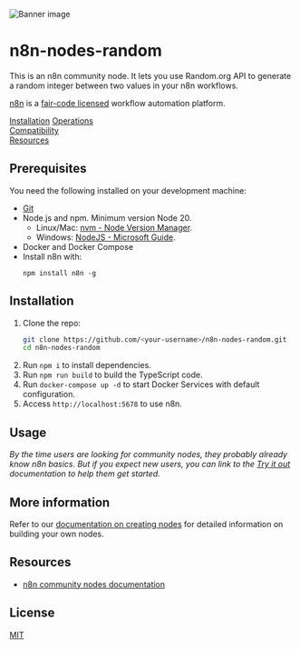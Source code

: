 ![Banner image](https://user-images.githubusercontent.com/10284570/173569848-c624317f-42b1-45a6-ab09-f0ea3c247648.png)

# n8n-nodes-random

This is an n8n community node. It lets you use Random.org API to generate a random integer between two values in your n8n workflows.

[n8n](https://n8n.io/) is a [fair-code licensed](https://docs.n8n.io/reference/license/) workflow automation platform.

[Installation](#installation)
[Operations](#operations)  
[Compatibility](#compatibility)  
[Resources](#resources)

## Prerequisites

You need the following installed on your development machine:

* [Git](https://git-scm.com/downloads)
* Node.js and npm. Minimum version Node 20.
  - Linux/Mac: [nvm - Node Version Manager](https://github.com/nvm-sh/nvm).
  - Windows: [NodeJS - Microsoft Guide](https://docs.microsoft.com/en-us/windows/dev-environment/javascript/nodejs-on-windows).
* Docker and Docker Compose
* Install n8n with:
  ```
  npm install n8n -g
  ```

## Installation

1. Clone the repo:
    ```bash
    git clone https://github.com/<your-username>/n8n-nodes-random.git
    cd n8n-nodes-random
    ```
2. Run `npm i` to install dependencies.
3. Run `npm run build` to build the TypeScript code.
4. Run `docker-compose up -d` to start Docker Services with default configuration.
5. Access `http://localhost:5678` to use n8n.

## Usage



_By the time users are looking for community nodes, they probably already know n8n basics. But if you expect new users, you can link to the [Try it out](https://docs.n8n.io/try-it-out/) documentation to help them get started._

## More information

Refer to our [documentation on creating nodes](https://docs.n8n.io/integrations/creating-nodes/) for detailed information on building your own nodes.

## Resources

* [n8n community nodes documentation](https://docs.n8n.io/integrations/#community-nodes)

## License

[MIT](https://github.com/n8n-io/n8n-nodes-starter/blob/master/LICENSE.md)
